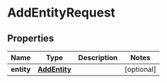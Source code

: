 

# AddEntityRequest


## Properties

| Name | Type | Description | Notes |
|------------ | ------------- | ------------- | -------------|
|**entity** | [**AddEntity**](AddEntity.md) |  |  [optional] |




